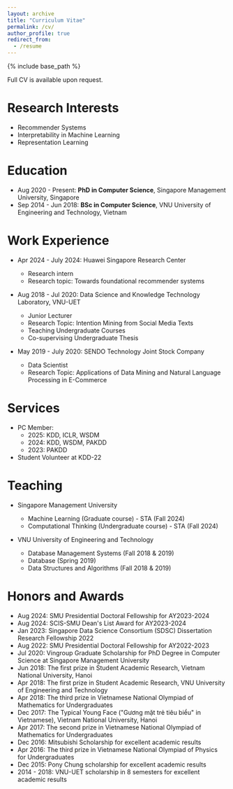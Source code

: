 ```yaml
---
layout: archive
title: "Curriculum Vitae"
permalink: /cv/
author_profile: true
redirect_from:
  - /resume
---
```


{% include base_path %}

<head>
    <style>
        .hide {
          display: none;
        }
        .display:hover + .hide {
          display: block;
          color: blue;
        }
    </style>
</head>

<div class="display">Full <a>CV</a> is available upon request.<br></div>


Research Interests
======
* Recommender Systems
* Interpretability in Machine Learning
* Representation Learning

Education
======
* Aug 2020 - Present: <b>PhD in Computer Science</b>, Singapore Management University, Singapore
* Sep 2014 - Jun 2018: <b>BSc in Computer Science</b>, VNU University of Engineering and Technology, Vietnam

Work Experience
======
* Apr 2024 - July 2024: Huawei Singapore Research Center
  * Research intern
  * Research topic: Towards foundational recommender systems
 
* Aug 2018 - Jul 2020: Data Science and Knowledge Technology Laboratory, VNU-UET
  * Junior Lecturer
  * Research Topic: Intention Mining from Social Media Texts
  * Teaching Undergraduate Courses
  * Co-supervising Undergraduate Thesis

* May 2019 - July 2020: SENDO Technology Joint Stock Company
  * Data Scientist
  * Research Topic: Applications of Data Mining and Natural Language Processing in E-Commerce

Services
======
  * PC Member:
    * 2025: KDD, ICLR, WSDM
    * 2024: KDD, WSDM, PAKDD
    * 2023: PAKDD
  * Student Volunteer at KDD-22

Teaching
======
  * Singapore Management University
    * Machine Learning (Graduate course) - STA (Fall 2024)
    * Computational Thinking (Undergraduate course) - STA (Fall 2024)
    
  * VNU University of Engineering and Technology
    * Database Management Systems (Fall 2018 & 2019)
    * Database (Spring 2019)
    * Data Structures and Algorithms (Fall 2018 & 2019)
  
Honors and Awards
=====
* Aug 2024: SMU Presidential Doctoral Fellowship for AY2023-2024
* Aug 2024: SCIS-SMU Dean's List Award for AY2023-2024
* Jan 2023: Singapore Data Science Consortium (SDSC) Dissertation Research Fellowship 2022
* Aug 2022: SMU Presidential Doctoral Fellowship for AY2022-2023
* Jul 2020: Vingroup Graduate Scholarship for PhD Degree in Computer Science at Singapore Management University
* Jun 2018: The first prize in Student Academic Research, Vietnam National University, Hanoi
* Apr 2018: The first prize in Student Academic Research, VNU University of Engineering and Technology
* Apr 2018: The third prize in Vietnamese National Olympiad of Mathematics for Undergraduates
* Dec 2017: The Typical Young Face ("Gương mặt trẻ tiêu biểu" in Vietnamese), Vietnam National University, Hanoi
* Apr 2017: The second prize in Vietnamese National Olympiad of Mathematics for Undergraduates
* Dec 2016: Mitsubishi Scholarship for excellent academic results
* Apr 2016: The third prize in Vietnamese National Olympiad of Physics for Undergraduates
* Dec 2015: Pony Chung scholarship for excellent academic results
* 2014 - 2018: VNU-UET scholarship in 8 semesters for excellent academic results
